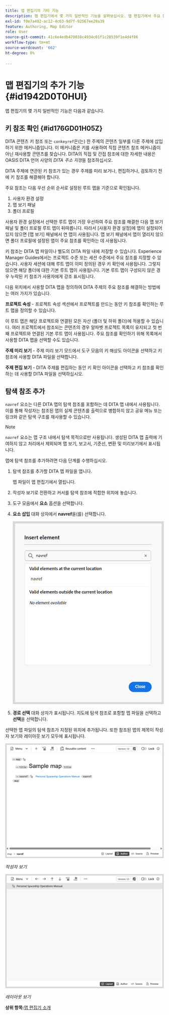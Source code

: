 ```yaml
---
title: 맵 편집기의 기타 기능
description: 맵 편집기에서 몇 가지 일반적인 기능을 살펴보십시오. 맵 편집기에서 주요 참조를 확인하는 방법을 알아봅니다.
exl-id: f0e7a402-ac12-4c63-9d7f-92567ee29a39
feature: Authoring, Map Editor
role: User
source-git-commit: 41c6e4edb470038c4934c01f1c28539f1e4d4f86
workflow-type: tm+mt
source-wordcount: '662'
ht-degree: 0%

---
```


# 맵 편집기의 추가 기능 {#id1942D0T0HUI}

맵 편집기의 몇 가지 일반적인 기능은 다음과 같습니다.

## 키 참조 확인 {#id176GD01H05Z}

DITA 콘텐츠 키 참조 또는 `conkeyref`은(는) 한 주제의 콘텐츠 일부를 다른 주제에 삽입하기 위한 메커니즘입니다. 이 메커니즘은 키를 사용하여 직접 콘텐츠 참조 메커니즘이 아닌 재사용할 콘텐츠를 찾습니다. DITA의 직접 및 간접 참조에 대한 자세한 내용은 OASIS DITA 언어 사양의 *DITA 주소 지정*&#x200B;을 참조하십시오.

DITA 주제에 연관된 키 참조가 있는 경우 주제를 미리 보거나, 편집하거나, 검토하기 전에 키 참조를 해결해야 합니다.

주요 참조는 다음 우선 순위 순서로 설정된 루트 맵을 기준으로 확인됩니다.

1. 사용자 환경 설정
1. 맵 보기 패널
1. 폴더 프로필

사용자 환경 설정에서 선택한 루트 맵이 가장 우선하여 주요 참조를 해결한 다음 맵 보기 패널 및 폴더 프로필 루트 맵이 뒤따릅니다. 따라서 [사용자 환경 설정]에 맵이 설정되어 있지 않으면 [맵 보기] 패널에서 연 맵이 사용됩니다. 맵 보기 패널에서 맵이 열리지 않으면 폴더 프로필에 설정된 맵이 주요 참조를 확인하는 데 사용됩니다.

키 참조는 DITA 맵 파일이나 별도의 DITA 파일 내에 저장할 수 있습니다. Experience Manager Guides에서는 프로젝트 수준 또는 세션 수준에서 주요 참조를 지정할 수 있습니다. 사용자 세션에 대해 루트 맵이 이미 정의된 경우 키 확인에 사용됩니다. 그렇지 않으면 해당 폴더에 대한 기본 루트 맵이 사용됩니다. 기본 루트 맵이 구성되지 않은 경우 누락된 키 참조가 사용자에게 강조 표시됩니다.

다음 위치에서 사용할 DITA 맵을 정의하여 DITA 주제의 주요 참조를 해결하는 방법에는 여러 가지가 있습니다.

**프로젝트 속성** - 프로젝트 속성 섹션에서 프로젝트를 만드는 동안 키 참조를 확인하는 루트 맵을 정의할 수 있습니다.

이 루트 맵은 해당 프로젝트와 연결된 모든 자산 \(폴더 및 하위 폴더\)에 적용할 수 있습니다. 여러 프로젝트에서 참조되는 콘텐츠의 경우 알파벳 프로젝트 목록이 유지되고 첫 번째 프로젝트와 연결된 기본 루트 맵이 사용됩니다. 주요 참조를 확인하기 위해 목록에서 사용할 DITA 맵을 선택할 수도 있습니다.

**주제 미리 보기** - 주제 미리 보기 모드에서 도구 모음의 키 해상도 아이콘을 선택하고 키 참조에 사용할 DITA 파일을 선택합니다.

**주제 편집 보기** - DITA 주제를 편집하는 동안 키 확인 아이콘을 선택하고 키 참조를 확인하는 데 사용할 DITA 파일을 선택하십시오.

## 탐색 참조 추가

`navref` 요소는 다른 DITA 맵의 탐색 참조를 포함하는 데 DITA 맵 내에서 사용됩니다. 이를 통해 작성자는 참조된 맵의 실제 콘텐츠를 출력으로 병합하지 않고 공유 메뉴 또는 링크와 같은 탐색 구조를 재사용할 수 있습니다.

>[!NOTE]
>
> `navref` 요소는 맵 구조 내에서 탐색 목적으로만 사용됩니다. 생성된 DITA 맵 출력에 기여하지 않고 처리에서 제외되며 맵 보기, 보고서, 기준선, 변환 및 미리보기에서 표시됩니다.

맵에 탐색 참조를 추가하려면 다음 단계를 수행하십시오.

1. 탐색 참조를 추가할 DITA 맵 파일을 엽니다.

   맵 파일이 맵 편집기에서 열립니다.
1. 작성자 보기로 전환하고 커서를 탐색 참조에 적합한 위치에 놓습니다.
1. 도구 모음에서 **요소** 옵션을 선택합니다.
1. **요소 삽입** 대화 상자에서 **navref**&#x200B;을(를) 선택합니다.

   ![](./images/select-navref-element.png)
1. **경로 선택** 대화 상자가 표시됩니다. 지도에 탐색 참조로 포함할 맵 파일을 선택하고 **선택**&#x200B;을 선택합니다.

선택한 맵 파일의 탐색 참조가 지정된 위치에 추가됩니다. 또한 참조된 맵의 제목이 작성자 보기와 레이아웃 보기 모두에 표시됩니다.

![](./images/navref-added-author-view.png)

*작성자 보기*

![](./images/navref-added-layout-view.png)

*레이아웃 보기*


**상위 항목:**[&#x200B;맵 편집기 소개](map-editor.md)
